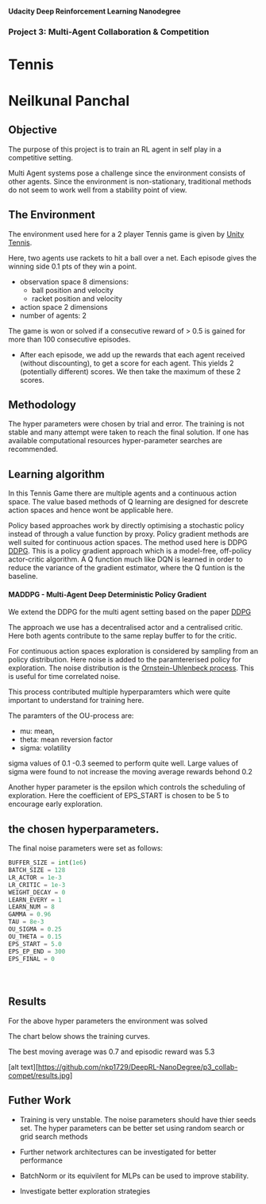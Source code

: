 #### Udacity Deep Reinforcement Learning Nanodegree
### Project 3: Multi-Agent Collaboration & Competition
#  Tennis
# Neilkunal Panchal


## Objective
The purpose of this project is to train an RL agent in self play in a competitive setting.

Multi Agent systems pose a challenge since the environment consists of other agents. Since the environment is non-stationary, traditional methods do not seem to work well from a stability point of view.


## The Environment
The environment used here for a 2 player Tennis game is given by [Unity Tennis](https://github.com/Unity-Technologies/ml-agents/blob/master/docs/Learning-Environment-Examples.md#tennis).

Here, two agents use rackets to hit a ball over a net. Each episode gives the winning side 0.1 pts of they win a point.

- observation space 8 dimensions:
    - ball position and velocity
    - racket position and velocity
- action space 2 dimensions
- number of agents: 2


The game is won or solved if a consecutive reward of > 0.5 is gained for more than 100 consecutive episodes.

- After each episode, we add up the rewards that each agent received (without discounting), to get a score for each agent. This yields 2 (potentially different) scores. We then take the maximum of these 2 scores.



## Methodology
The hyper parameters were chosen by trial and error.
The training is not stable and many attempt were taken to reach the final solution.
If one has available computational resources hyper-parameter searches are recommended.



## Learning algorithm

In this Tennis Game there are multiple agents and a continuous action space. The value based methods of Q learning are designed for descrete action spaces and hence wont be applicable here.

Policy based approaches work by directly optimising a stochastic policy instead of through a value function by proxy. Policy gradient methods are well suited for continuous action spaces. The method used here is DDPG [DDPG](https://arxiv.org/pdf/1509.02971.pdf). This is a policy gradient approach which is a  model-free, off-policy actor-critic algorithm. A Q function much like DQN is learned in order to reduce the variance of the gradient estimator, where the Q funtion is the baseline.




#### MADDPG - Multi-Agent Deep Deterministic Policy Gradient

We extend the DDPG for the multi agent setting based on the paper [DDPG](https://papers.nips.cc/paper/7217-multi-agent-actor-critic-for-mixed-cooperative-competitive-environments.pdf)


The approach we use has a decentralised actor and a centralised critic. Here both agents contribute to the same replay buffer to for the critic.



For continuous action spaces exploration is considered by sampling from an policy distribution. Here noise is added to the paramtererised policy for exploration. The noise distribution is the [Ornstein-Uhlenbeck process](https://en.wikipedia.org/wiki/Ornstein%E2%80%93Uhlenbeck_process). This is useful for time correlated noise.

This process contributed multiple hyperparamters which were quite important to understand for training here.

The paramters of the OU-process are:
- mu:  mean,
- theta: mean reversion factor
- sigma: volatility

sigma values of 0.1 -0.3 seemed to perform quite well. Large values of sigma were found to not increase the moving average rewards behond 0.2

Another hyper parameter is the epsilon which controls the scheduling of exploration. Here the coefficient of EPS_START is chosen to be 5 to encourage early exploration.




## the chosen hyperparameters.


The final noise parameters were set as follows:

```python
BUFFER_SIZE = int(1e6)  
BATCH_SIZE = 128        
LR_ACTOR = 1e-3        
LR_CRITIC = 1e-3     
WEIGHT_DECAY = 0       
LEARN_EVERY = 1        
LEARN_NUM = 8        
GAMMA = 0.96       
TAU = 8e-3              
OU_SIGMA = 0.25      
OU_THETA = 0.15    
EPS_START = 5.0      
EPS_EP_END = 300        
EPS_FINAL = 0
```


##### &nbsp;

## Results
For the above hyper parameters the environment was solved

The chart below shows the training curves.

The best moving average was 0.7 and episodic reward was 5.3

[alt text][https://github.com/nkp1729/DeepRL-NanoDegree/p3_collab-compet/results.jpg]

## Futher Work
- Training is very unstable. The noise parameters should have thier seeds set. The hyper parameters can be better set using random search or grid search methods

- Further network architectures can be investigated for better performance

- BatchNorm or its equivilent for MLPs can be used to improve stability.

- Investigate better exploration strategies
